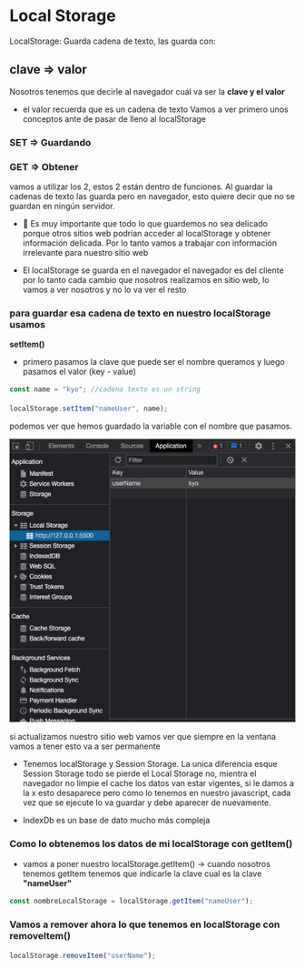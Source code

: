 # Local Storage

LocalStorage: Guarda cadena de texto, las guarda con:

## clave => valor

Nosotros tenemos que decirle al navegador cuál va ser la **clave y el
valor**

- el valor recuerda que es un cadena de texto
  Vamos a ver primero unos conceptos ante de pasar de lleno al localStorage

### SET => Guardando

### GET => Obtener

vamos a utilizar los 2, estos 2 están dentro de funciones. Al guardar la cadenas de texto las guarda pero en navegador, esto quiere decir que no se guardan en ningún servidor.

- 👀 Es muy importante que todo lo que guardemos no sea delicado porque otros sitios web podrían acceder al localStorage y obtener información delicada. Por lo tanto vamos a trabajar con información irrelevante para nuestro sitio web

- El localStorage se guarda en el navegador el navegador es del cliente
  por lo tanto cada cambio que nosotros realizamos en sitio web, lo vamos a ver nosotros y no lo va ver el resto

### para guardar esa cadena de texto en nuestro localStorage usamos

**setItem()**

- primero pasamos la clave que puede ser el nombre queramos y luego pasamos el valor (key - value)

```js
const name = "kyo"; //cadena texto es un string

localStorage.setItem("nameUser", name);
```

podemos ver que hemos guardado la variable con el nombre que pasamos.

![setItem](./images/setItem.png)

si actualizamos nuestro sitio web vamos ver que siempre en la ventana vamos a tener esto va a ser permanente

- Tenemos localStorage y Session Storage. La unica diferencia esque Session Storage todo se pierde el Local Storage no, mientra el navegador no limpie el cache los datos van estar vigentes, si le damos a la x esto desaparece pero como lo tenemos en nuestro javascript, cada vez que se ejecute lo va guardar y debe aparecer de nuevamente.

- IndexDb es un base de dato mucho más compleja

### Como lo obtenemos los datos de mi localStorage con **getItem()**

- vamos a poner nuestro localStorage.getItem() -> cuando nosotros tenemos getItem
  tenemos que indicarle la clave cual es la clave **"nameUser"**

```js
const nombreLocalStorage = localStorage.getItem("nameUser");
```

### Vamos a remover ahora lo que tenemos en localStorage con **removeItem()**

```js
localStorage.removeItem("userName");
```
